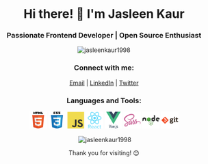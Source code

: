 <h1 align="center">Hi there! 👋 I'm Jasleen Kaur</h1>
<h3 align="center">Passionate Frontend Developer | Open Source Enthusiast</h3>

<p align="center"> <img src="https://komarev.com/ghpvc/?username=jasleenkaur1998&label=Profile%20views&color=0e75b6&style=flat" alt="jasleenkaur1998" /> </p>

<h3 align="center">Connect with me:</h3>
<p align="center">
  <a href="mailto:your-email@example.com">Email</a> |
  <a href="https://linkedin.com/in/yourusername">LinkedIn</a> |
  <a href="https://twitter.com/yourusername">Twitter</a>
</p>

<h3 align="center">Languages and Tools:</h3>
<p align="center">
  <img src="https://raw.githubusercontent.com/devicons/devicon/master/icons/html5/html5-original-wordmark.svg" alt="HTML5" width="40" height="40"/>
  <img src="https://raw.githubusercontent.com/devicons/devicon/master/icons/css3/css3-original-wordmark.svg" alt="CSS3" width="40" height="40"/>
  <img src="https://raw.githubusercontent.com/devicons/devicon/master/icons/javascript/javascript-original.svg" alt="JavaScript" width="40" height="40"/>
  <img src="https://raw.githubusercontent.com/devicons/devicon/master/icons/react/react-original-wordmark.svg" alt="React" width="40" height="40"/>
  <img src="https://raw.githubusercontent.com/devicons/devicon/master/icons/vuejs/vuejs-original-wordmark.svg" alt="Vue.js" width="40" height="40"/>
  <img src="https://raw.githubusercontent.com/devicons/devicon/master/icons/sass/sass-original.svg" alt="Sass" width="40" height="40"/>
  <img src="https://raw.githubusercontent.com/devicons/devicon/master/icons/nodejs/nodejs-original-wordmark.svg" alt="Node.js" width="40" height="40"/>
  <img src="https://raw.githubusercontent.com/devicons/devicon/master/icons/git/git-original-wordmark.svg" alt="Git" width="40" height="40"/>
</p>

<p align="center">&nbsp;<img src="https://github-readme-stats.vercel.app/api?username=jasleenkaur1998&show_icons=true&locale=en" alt="jasleenkaur1998" /></p>

<p align="center">Thank you for visiting! 😊</p>
